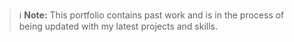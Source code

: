 > ℹ️ **Note:** This portfolio contains past work and is in the process of being updated with my latest projects and skills.
